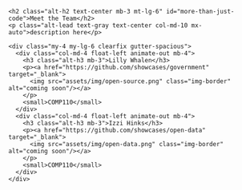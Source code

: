 
<section class="bg-gray-light">
  <div class="container-lg p-responsive py-5 py-md-6 ">

    <h2 class="alt-h2 text-center mb-3 mt-lg-6" id="more-than-just-code">Meet the Team</h2>
    <p class="alt-lead text-gray text-center col-md-10 mx-auto">description here</p>

    <div class="my-4 my-lg-6 clearfix gutter-spacious">
      <div class="col-md-4 float-left animate-out mb-4">
        <h3 class="alt-h3 mb-3">Lilly Whalen</h3>
        <p><a href="https://github.com/showcases/government" target="_blank">
          <img src="assets/img/open-source.png" class="img-border" alt="coming soon"/></a>
        </p>
        <small>COMP110</small>
      </div>
      <div class="col-md-4 float-left animate-out mb-4">
        <h3 class="alt-h3 mb-3">Izzi Hinks</h3>
        <p><a href="https://github.com/showcases/open-data" target="_blank">
          <img src="assets/img/open-data.png" class="img-border" alt="coming soon"/></a>
        </p>
        <small>COMP110</small>
      </div>
    </div>

  </div>
</section>

